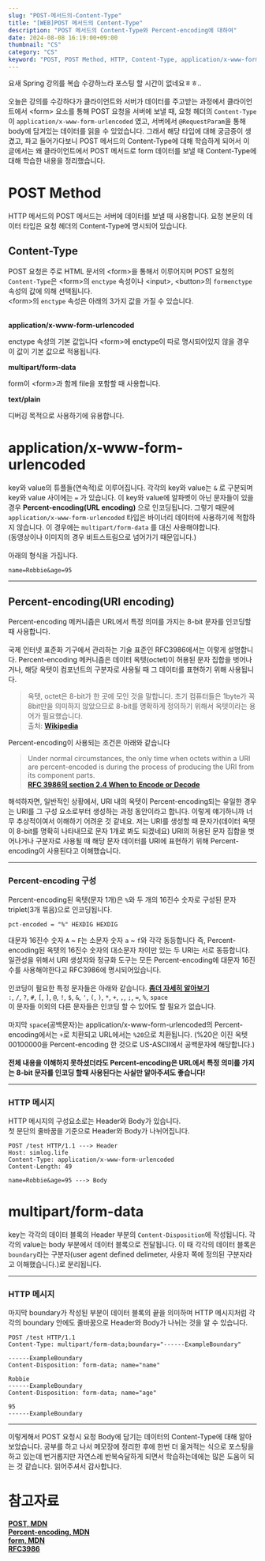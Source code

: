 ```yaml
---
slug: "POST-메서드의-Content-Type"
title: "[WEB]POST 메서드의 Content-Type"
description: "POST 메서드의 Content-Type와 Percent-encoding에 대하여"
date: 2024-08-08 16:19:00+09:00
thumbnail: "CS"
category: "CS"
keyword: "POST, POST Method, HTTP, Content-Type, application/x-www-form-urlencoded, Percent-encoding, URL encoding, multipart/form-data"
---
```


요새 Spring 강의를 복습 수강하느라 포스팅 할 시간이 없네요ㅎㅎ..  
<br>
오늘은 강의를 수강하다가 클라이언트와 서버가 데이터를 주고받는 과정에서 클라이언트에서 \<form\> 요소를 통해 POST 요청을 서버에 보낼 때, 요청 헤더의 `Content-Type`이 `application/x-www-form-urlencoded` 였고, 서버에서 `@RequestParam`을 통해 body에 담겨있는 데이터를 읽을 수 있었습니다. 그래서 해당 타입에 대해 궁금증이 생겼고, 파고 들어가다보니 POST 메서드의 Content-Type에 대해 학습하게 되어서 이 글에서는 왜 클라이언트에서 POST 메서드로 form 데이터를 보낼 때 Content-Type에 대해 학습한 내용을 정리했습니다.

# POST Method

HTTP 메서드의 POST 메서드는 서버에 데이터를 보낼 때 사용합니다.
요청 본문의 데이터 타입은 요청 헤더의 Content-Type에 명시되어 있습니다.

## Content-Type

POST 요청은 주로 HTML 문서의 \<form\>을 통해서 이루어지며 POST 요청의 `Content-Type`은 \<form\>의 `enctype` 속성이나 \<input\>, \<button\>의 `formenctype` 속성의 값에 의해 선택됩니다.  
\<form\>의 `enctype` 속성은 아래의 3가지 값을 가질 수 있습니다.  
<br>

**application/x-www-form-urlencoded**

enctype 속성의 기본 값입니다 \<form\>에 enctype이 따로 명시되어있지 않을 경우 이 값이 기본 값으로 적용됩니다.

**multipart/form-data**

form이 \<form\>과 함께 file을 포함할 때 사용합니다.

**text/plain**

디버깅 목적으로 사용하기에 유용합니다.

# application/x-www-form-urlencoded

key와 value의 튜플들(연속적)로 이루어집니다. 각각의 key와 value는 `&` 로 구분되며 key와 value 사이에는 `=` 가 있습니다. 이 key와 value에 알파벳이 아닌 문자들이 있을 경우 **Percent-encoding(URL encoding)** 으로 인코딩됩니다. 그렇기 때문에 `application/x-www-form-urlencoded` 타입은 바이너리 데이터에 사용하기에 적합하지 않습니다. 이 경우에는 `multipart/form-data` 를 대신 사용해야합니다.  
(동영상이나 이미지의 경우 비트스트림으로 넘어가기 때문입니다.)  
<br>
아래의 형식을 가집니다.

```text/plain
name=Robbie&age=95
```

<hr>

## Percent-encoding(URl encoding)

Percent-encoding 메커니즘은 URL에서 특정 의미를 가지는 8-bit 문자를 인코딩할 때 사용합니다.  
<br>
국제 인터넷 표준화 기구에서 관리하는 기술 표준인 RFC3986에서는 이렇게 설명합니다. Percent-encoding 메커니즘은 데이터 옥텟(octet)이 허용된 문자 집합을 벗어나거나, 해당 옥텟이 컴포넌트의 구분자로 사용될 때 그 데이터를 표현하기 위해 사용됩니다.

> 옥텟, octet은 8-bit가 한 곳에 모인 것을 말합니다. 초기 컴퓨터들은 1byte가 꼭 8bit만을 의미하지 않았으므로 8-bit를 명확하게 정의하기 위해서 옥텟이라는 용어가 필요했습니다.  
> 출처: [**Wikipedia**](<https://ko.wikipedia.org/wiki/%EC%98%A5%ED%85%9F_(%EC%BB%B4%ED%93%A8%ED%8C%85)>)

Percent-encoding이 사용되는 조건은 아래와 같습니다

> Under normal circumstances, the only time when octets within a URI are percent-encoded is during the process of producing the URI from its component parts.  
> [**RFC 3986의 section 2.4 When to Encode or Decode**](https://datatracker.ietf.org/doc/html/rfc3986#section-2.4)

해석하자면, 일반적인 상황에서, URI 내의 옥텟이 Percent-encoding되는 유일한 경우는 URI를 그 구성 요소로부터 생성하는 과정 동안이라고 합니다. 이렇게 얘기하니까 너무 추상적이여서 이해하기 어려운 것 같네요. 저는 URI를 생성할 때 문자가(데이터 옥텟이 8-bit를 명확히 나타내므로 문자 1개로 봐도 되겠네요) URI의 허용된 문자 집합을 벗어나거나 구분자로 사용될 때 해당 문자 데이터를 URI에 표현하기 위해 Percent-encoding이 사용된다고 이해했습니다.

<hr>

### Percent-encoding 구성

Percent-encoding된 옥텟(문자 1개)은 `%`와 두 개의 16진수 숫자로 구성된 문자 triplet(3개 묶음)으로 인코딩됩니다.

```text/plain
pct-encoded = "%" HEXDIG HEXDIG
```

대문자 16진수 숫자 `A` ~ `F`는 소문자 숫자 `a` ~ `f`와 각각 동등합니다
즉, Percent-encoding된 옥텟의 16진수 숫자의 대소문자 차이만 있는 두 URI는 서로 동등합니다.
일관성을 위해서 URI 생성자와 정규화 도구는 모든 Percent-encoding에 대문자 16진수를 사용해야한다고 RFC3986에 명시되어있습니다.  
<br>
인코딩이 필요한 특정 문자들은 아래와 같습니다. [**좀더 자세히 알아보기**](https://developer.mozilla.org/en-US/docs/Glossary/Percent-encoding)  
`:`, `/`, `?`, `#`, `[`, `]`, `@`, `!`, `$`, `&`, `'`, `(`, `)`, `*`, `+`, `,`, `;`, `=`, `%`, `space`  
이 문자들 이외의 다른 문자들은 인코딩 할 수 있어도 할 필요가 없습니다.  
<br>
마지막 `space`(공백문자)는 application/x-www-form-urlencoded의 Percent-encoding에서는 `+`로 치환되고 URL에서는 `%20`으로 치환됩니다. (%20은 이진 옥텟 00100000을 Percent-encoding 한 것으로 US-ASCII에서 공백문자에 해당합니다.)  
<br>
**전체 내용을 이해하지 못하셨더라도 Percent-encoding은 URL에서 특정 의미를 가지는 8-bit 문자를 인코딩 할때 사용된다는 사실만 알아주셔도 좋습니다!**

<hr>

### HTTP 메시지

HTTP 메시지의 구성요소로는 Header와 Body가 있습니다.  
첫 문단의 줄바꿈을 기준으로 Header와 Body가 나뉘어집니다.

```text/plain
POST /test HTTP/1.1 ---> Header
Host: simlog.life
Content-Type: application/x-www-form-urlencoded
Content-Length: 49

name=Robbie&age=95 ---> Body
```

# multipart/form-data

key는 각각의 데이터 블록의 Header 부분의 `Content-Disposition`에 작성됩니다. 각각의 value는 body 부분에서 데이터 블록으로 전달됩니다.
이 때 각각의 데이터 블록은 `boundary`라는 구분자(user agent defined delimeter, 사용자 쪽에 정의된 구분자라고 이해했습니다.)로 분리됩니다.
<hr>

### HTTP 메시지

마지막 boundary가 작성된 부분이 데이터 블록의 끝을 의미하며 HTTP 메시지처럼 각각의 boundary 안에도 줄바꿈으로 Header와 Body가 나뉘는 것을 알 수 있습니다.

```text/plain
POST /test HTTP/1.1
Content-Type: multipart/form-data;boundary="------ExampleBoundary"

------ExampleBoundary
Content-Disposition: form-data; name="name"

Robbie
------ExampleBoundary
Content-Disposition: form-data; name="age"

95
------ExampleBoundary
```

<hr>
이렇게해서 POST 요청시 요청 Body에 담기는 데이터의 Content-Type에 대해 알아보았습니다. 공부를 하고 나서 메모장에 정리한 후에 한번 더 옮겨적는 식으로 포스팅을 하고 있는데 번거롭지만 자연스레 반복숙달하게 되면서 학습하는데에는 많은 도움이 되는 것 같습니다. 읽어주셔서 감사합니다.

# 참고자료
[**POST, MDN**](https://developer.mozilla.org/en-US/docs/Web/HTTP/Methods/POST)  
[**Percent-encoding, MDN**](https://developer.mozilla.org/en-US/docs/Glossary/Percent-encoding)  
[**form, MDN**](https://developer.mozilla.org/en-US/docs/Web/HTML/Element/form#attributes)  
[**RFC3986**](https://datatracker.ietf.org/doc/html/rfc3986#section-2.1)  
